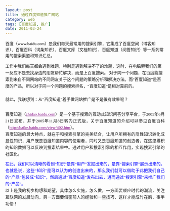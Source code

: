 ```yaml
---
layout: post
title: 通过百度知道推广网站
category: web
tags: [百度知道, 推广]
date: 2011-03-24
---
```

<p><span style="font-size: small;"><span style="font-family: 宋体;">百度（www.baidu.com）是我们每天最常用的搜索引擎，它集成了百度空间（博客知识）、百度百科（词条知识）、百度文库（文档知识）、百度知道（问答知识）等一系列常用的搜索渠道和知识汇总。	</span></span></p>
<p class="p0" style="margin-bottom: 0pt; margin-top: 0pt; text-align: left; line-height: 150%;"><span style="font-size: small;"><span style="font-family: 宋体;">	工作中我们每天都会遇到难题，特别是遇到解决不了的难题，这时，在电脑旁我们的第一反应不是去找身边的朋友帮忙解决，而是上百度搜索。 对于同一个问题，在百度能搜索到来自不同网站的不同网友关于这个问题的策略分析和解决办法。而&ldquo;百度知道&rdquo;是百度的产品，所以对于同一个问题的搜索排名，&ldquo;百度知道&rdquo;是相对靠前的。</span></span></p>
<p class="p0" style="margin-bottom: 0pt; margin-top: 0pt; text-align: left; line-height: 150%;">&nbsp;</p>
<p class="p0" style="margin-bottom: 0pt; margin-top: 0pt;"><span style="font-size: small;"><span style="font-family: 宋体;">就此，我联想到：从&ldquo;百度知道&rdquo;着手做网站推广是不是很有效果呢？</span></span></p>
<p class="p0" style="margin-bottom: 0pt; margin-top: 0pt;">&nbsp;</p>
<p class="p0" style="margin-bottom: 7.8pt; margin-top: 7.8pt; text-align: justify; line-height: 150%;"><span style="font-size: small;"><span style="font-family: 宋体;">百度知道（</span></span><span style="font-size: small;"><a href="http://zhidao.baidu.com/"><span style="font-family: 宋体;"><span class="15" style="color: rgb(128, 0, 128); text-decoration: underline;">zhidao.baidu.com</span></span></a><span style="font-family: 宋体;">）是一个基于搜索的互动式知识问答分享平台，于2005年6月21日发布，并于2005年11月8日转为正式版，关于百度知道的介绍可以参见百度百科（</span></span><span style="font-size: small;"><a href="http://baike.baidu.com/view/402.htm"><span style="font-family: 宋体;"><span class="15" style="color: rgb(128, 0, 128); text-decoration: underline;">http://baike.baidu.com/view/402.htm</span></span></a><span style="font-family: 宋体;">）。<br />
百度知道的最大特点，就在于和搜索引擎的完美结合，让用户所拥有的隐性知识转化成</span></span><span style="font-size: small;"><span style="font-family: 宋体;">显性知识</span><span style="font-family: 宋体;">，用户既是百度知道内容的使用者，同时又是百度知道的创造者，在这里累积的知识数据可以反映到搜索结果中。通过用户和</span></span><span style="font-size: small;"><span style="font-family: 宋体;">搜索引擎</span><span style="font-family: 宋体;">的相互作用，实现搜索引擎的社区化。	<br />
</span></span></p>
<p class="p0" style="margin-bottom: 7.8pt; margin-top: 7.8pt; text-align: justify; line-height: 150%;"><span style="font-size: small;"><span style="font-family: 宋体;"><span style="color: rgb(0, 0, 255);">在此，我们可以清晰的看到&ldquo;知识&rdquo;是靠&ldquo;用户&rdquo;发掘出来的，是靠&ldquo;搜索引擎&rdquo;展示出来的。也就是说，这些&ldquo;知识&rdquo;是可以认为的创造出来的，那么我们就可以借助于此把我们自己的&ldquo;产品&rdquo;包装成&ldquo;知识&rdquo;，然后通过&ldquo;百度知道&rdquo;发布出去，进而通过&ldquo;搜索引擎&rdquo;来推广我们的&ldquo;产品&rdquo;。</span><br />
以上是我的初步构想和期望，具体怎么实施，怎么做，一方面要顺应时代的潮流，关注互联网的发展动向，另一方面要借鉴前人的经验和一些技巧，这样才能成竹在胸，事半功倍！</span></span></p>
